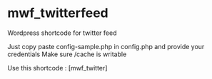# mwf_twitterfeed
Wordpress shortcode for twitter feed


Just copy paste config-sample.php in config.php and provide your credentials
Make sure /cache is writable

Use this shortcode : [mwf_twitter]

